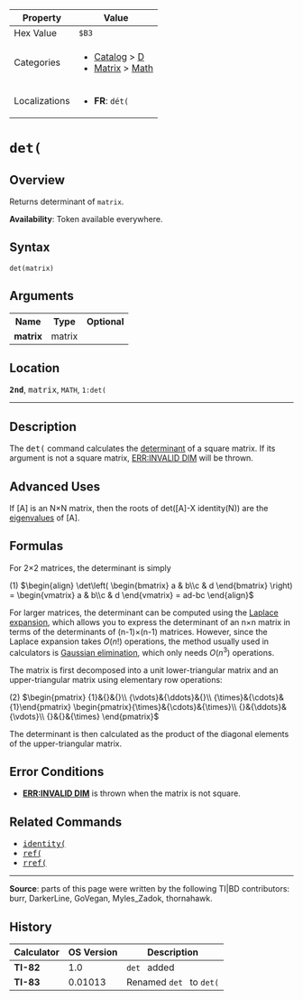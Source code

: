 | Property      | Value |
|---------------|-------|
| Hex Value     | `$B3`|
| Categories    | <ul><li>[Catalog](<../categories/Catalog.md>) > [D](<../categories/Catalog.md#D>)</li><li>[Matrix](<../categories/Matrix.md>) > [Math](<../categories/Matrix.md#Math>)</li></ul> |
| Localizations | <ul><li><b>FR</b>: `dét(`</li></ul> |

# `det(`

## Overview
Returns determinant of `matrix`.


<b>Availability</b>: Token available everywhere.

## Syntax
`det(matrix)`

## Arguments
<table>
<tr><th>Name</th><th>Type</th><th>Optional</th></tr>

<tr><td><b>matrix</b></td><td>matrix</td><td></td></tr>

</table>

## Location
<tt><kbd><b>2nd</b></kbd></tt>, <kbd>matrix</kbd>, `MATH`, `1:det(`
<hr>

## Description

The <tt>det(</tt> command calculates the [determinant](https://mathworld.wolfram.com/Determinant.html) of a square matrix. If its argument is not a square matrix, [ERR:INVALID DIM](errors#invaliddim) will be thrown.

## Advanced Uses

If [A] is an N×N matrix, then the roots of det([A]-X identity(N)) are the [eigenvalues](https://mathworld.wolfram.com/Eigenvalue.html) of [A].

## Formulas

For 2×2 matrices, the determinant is simply

(1) $`\begin{align} \det\left( \begin{bmatrix} a & b\\c & d \end{bmatrix} \right) = \begin{vmatrix} a & b\\c & d \end{vmatrix} = ad-bc \end{align}`$ 

For larger matrices, the determinant can be computed using the [Laplace expansion](http://en.wikipedia.org/wiki/Laplace_expansion), which allows you to express the determinant of an n×n matrix in terms of the determinants of (n-1)×(n-1) matrices. However, since the Laplace expansion takes $O\left( n! \right)$ operations, the method usually used in calculators is [Gaussian elimination](https://mathworld.wolfram.com/GaussianElimination.html), which only needs $O\left( n^3 \right)$ operations.

The matrix is first decomposed into a unit lower-triangular matrix and an upper-triangular matrix using elementary row operations:

(2) $`\begin{pmatrix} {1}&{}&{}\\ {\vdots}&{\ddots}&{}\\ {\times}&{\cdots}&{1}\end{pmatrix} \begin{pmatrix}{\times}&{\cdots}&{\times}\\ {}&{\ddots}&{\vdots}\\ {}&{}&{\times} \end{pmatrix}`$ 

The determinant is then calculated as the product of the diagonal elements of the upper-triangular matrix.

## Error Conditions

*   **[ERR:INVALID DIM](errors#invaliddim)** is thrown when the matrix is not square.

## Related Commands

*   <tt><a href="identity(.md">identity(</a></tt>
*   <tt><a href="ref(.md">ref(</a></tt>
*   <tt><a href="rref(.md">rref(</a></tt>

* * *

**Source**: parts of this page were written by the following TI|BD contributors: burr, DarkerLine, GoVegan, Myles_Zadok, thornahawk.

## History
| Calculator | OS Version | Description |
|------------|------------|-------------|
| <b>TI-82</b> | 1.0 | `det ` added |
| <b>TI-83</b> | 0.01013 | Renamed `det ` to `det(`


